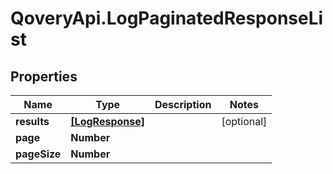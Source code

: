 # QoveryApi.LogPaginatedResponseList

## Properties

Name | Type | Description | Notes
------------ | ------------- | ------------- | -------------
**results** | [**[LogResponse]**](LogResponse.md) |  | [optional] 
**page** | **Number** |  | 
**pageSize** | **Number** |  | 


